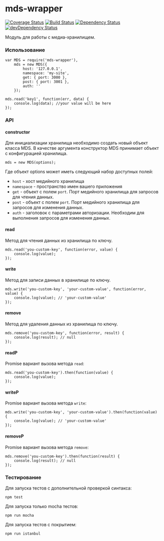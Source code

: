 mds-wrapper
===============

[![Coverage Status](https://coveralls.io/repos/bem-site/mds-wrapper/badge.svg?branch=master)](https://coveralls.io/r/bem-site/mds-wrapper?branch=master)
[![Build Status](https://travis-ci.org/bem-site/mds-wrapper.svg?branch=master)](https://travis-ci.org/bem-site/mds-wrapper)
[![Dependency Status](https://david-dm.org/bem-site/mds-wrapper.svg?style=flat)](https://david-dm.org/bem-site/mds-wrapper)
[![devDependency Status](https://david-dm.org/bem-site/mds-wrapper/dev-status.svg?style=flat)](https://david-dm.org/bem-site/mds-wrapper#info=devDependencies)

Модуль для работы с медиа-хранилищем.

### Использование

```
var MDS = require('mds-wrapper'),
    mds = new MDS({
        host: '127.0.0.1',
        namespace: 'my-site',
        get: { port: 3000 },
        post: { port: 3001 },
        auth: ''
    });

mds.read('key1', function(err, data) {
    console.log(data); //your value will be here
});
```

### API

#### constructor

Для инициализации хранилища необходимо создать новый объект класса MDS.
В качестве аргумента конструктор MDS принимает объект с конфигурацией хранилища.

```
mds = new MDS(options);
```

Где объект options может иметь следующий набор доступных полей:

* `host` - хост медийного хранилища
* `namespace` - пространство имен вашего приложения
* `get` - объект с полем `port`. Порт медийного хранилища для запросов для чтения данных.
* `post` - объект с полем `port`. Порт медийного хранилища для запросов для изменения данных.
* `auth` - заголовок с параметрами авторизации. Необходим для выполнения запросов для изменения данных.

#### read

Метод для чтения данных из хранилища по ключу.

```
mds.read('you-custom-key', function(error, value) {
    console.log(value);
});
```

#### write

Метод для записи данных в хранилище по ключу.

```
mds.write('you-custom-key', 'your-custom-value', function(error, value) {
    console.log(value); // 'your-custom-value'
});
```

#### remove

Метод для удаления данных из хранилища по ключу.

```
mds.remove('you-custom-key', function(error, result) {
    console.log(result); // null
});
```

#### readP

Promise вариант вызова метода `read`:

```
mds.read('you-custom-key').then(function(value) {
    console.log(value);
});
```

#### writeP

Promise вариант вызова метода `write`:

```
mds.write('you-custom-key', 'your-custom-value').then(function(value) {
    console.log(value); // 'your-custom-value'
});
```

#### removeP

Promise вариант вызова метода `remove`:

```
mds.remove('you-custom-key').then(function(result) {
    console.log(result); // null
});
```

### Тестирование

Для запуска тестов с дополнительной проверкой синтакса:
```
npm test
```

Для запуска только mocha тестов:
```
npm run mocha
```

Для запуска тестов с покрытием:
```
npm run istanbul
```
